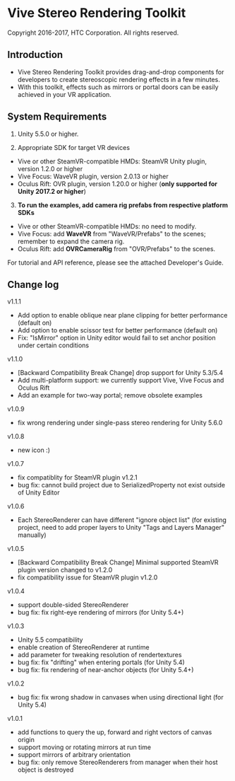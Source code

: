 # Vive Stereo Rendering Toolkit
Copyright 2016-2017, HTC Corporation. All rights reserved.

## Introduction

- Vive Stereo Rendering Toolkit provides drag-and-drop components for developers to create stereoscopic rendering effects in a few minutes. 
- With this toolkit, effects such as mirrors or portal doors can be easily achieved in your VR application.

## System Requirements

1. Unity 5.5.0 or higher.

2. Appropriate SDK for target VR devices
 - Vive or other SteamVR-compatible HMDs: SteamVR Unity plugin, version 1.2.0 or higher
 - Vive Focus: WaveVR plugin, version 2.0.13 or higher
 - Oculus Rift: OVR plugin, version 1.20.0 or higher (**only supported for Unity 2017.2 or higher**)

3. **To run the examples, add camera rig prefabs from respective platform SDKs**
 - Vive or other SteamVR-compatible HMDs: no need to modify.
 - Vive Focus: add **WaveVR** from "WaveVR/Prefabs" to the scenes; remember to expand the camera rig.
 - Oculus Rift: add **OVRCameraRig** from "OVR/Prefabs" to the scenes.

For tutorial and API reference, please see the attached Developer's Guide.

## Change log

v1.1.1
 - Add option to enable oblique near plane clipping for better performance (default on)
 - Add option to enable scissor test for better performance (default on)
 - Fix: "IsMirror" option in Unity editor would fail to set anchor position under certain conditions

v1.1.0
 - [Backward Compatibility Break Change] drop support for Unity 5.3/5.4
 - Add multi-platform support: we currently support Vive, Vive Focus and Oculus Rift
 - Add an example for two-way portal; remove obsolete examples
 
v1.0.9
 - fix wrong rendering under single-pass stereo rendering for Unity 5.6.0

v1.0.8
 - new icon :)

v1.0.7
 - fix compatiblity for SteamVR plugin v1.2.1
 - bug fix: cannot build project due to SerializedProperty not exist outside of Unity Editor 

v1.0.6
 - Each StereoRenderer can have different "ignore object list"
   (for existing project, need to add proper layers to Unity "Tags and Layers Manager" manually)

v1.0.5
 - [Backward Compatibility Break Change] Minimal supported SteamVR plugin version changed to v1.2.0
 - fix compatibility issue for SteamVR plugin v1.2.0

v1.0.4
 - support double-sided StereoRenderer
 - bug fix: fix right-eye rendering of mirrors (for Unity 5.4+)

v1.0.3
 - Unity 5.5 compatibility
 - enable creation of StereoRenderer at runtime
 - add parameter for tweaking resolution of rendertextures
 - bug fix: fix "drifting" when entering portals (for Unity 5.4)
 - bug fix: fix rendering of near-anchor objects (for Unity 5.4+)

v1.0.2
 - bug fix: fix wrong shadow in canvases when using directional light (for Unity 5.4)

v1.0.1
 - add functions to query the up, forward and right vectors of canvas origin
 - support moving or rotating mirrors at run time
 - support mirrors of arbitrary orientation
 - bug fix: only remove StereoRenderers from manager when their host object is destroyed